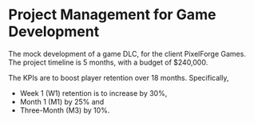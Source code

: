 # Project Management for Game Development
The mock development of a game DLC, for the client PixelForge Games. The project timeline is 5 months, with a budget of $240,000.

The KPIs are to boost player retention over 18 months. Specifically,

- Week 1 (W1) retention is to increase by 30%,
- Month 1 (M1) by 25% and
- Three-Month (M3) by 10%.
